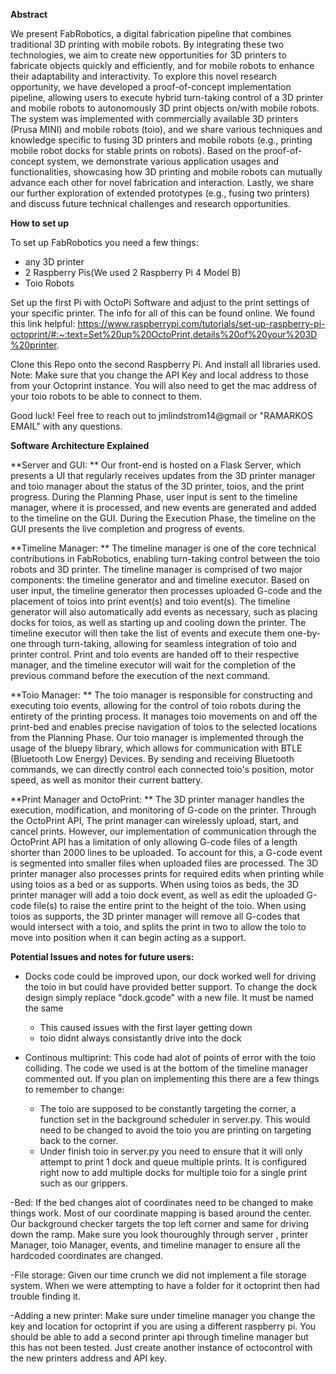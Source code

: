 **Abstract**

We present FabRobotics, a digital fabrication pipeline that combines traditional 3D printing with mobile robots. By integrating these
two technologies, we aim to create new opportunities for 3D printers to fabricate objects quickly and efficiently, and for mobile robots
to enhance their adaptability and interactivity. To explore this novel research opportunity, we have developed a proof-of-concept
implementation pipeline, allowing users to execute hybrid turn-taking control of a 3D printer and mobile robots to autonomously
3D print objects on/with mobile robots. The system was implemented with commercially available 3D printers (Prusa MINI) and
mobile robots (toio), and we share various techniques and knowledge specific to fusing 3D printers and mobile robots (e.g., printing
mobile robot docks for stable prints on robots). Based on the proof-of-concept system, we demonstrate various application usages and
functionalities, showcasing how 3D printing and mobile robots can mutually advance each other for novel fabrication and interaction.
Lastly, we share our further exploration of extended prototypes (e.g., fusing two printers) and discuss future technical challenges and
research opportunities.

**How to set up**

To set up FabRobotics you need a few things:
- any 3D printer
- 2 Raspberry Pis(We used 2 Raspberry Pi 4 Model B)
- Toio Robots

Set up the first Pi with OctoPi Software and adjust to the print settings of your specific printer. The info for all of this can be found online. We found this link helpful: https://www.raspberrypi.com/tutorials/set-up-raspberry-pi-octoprint/#:~:text=Set%20up%20OctoPrint,details%20of%20your%203D%20printer.

Clone this Repo onto the second Raspberry Pi. And install all libraries used.
Note: Make sure that you change the API Key and local address to those from your Octoprint instance. You will also need to get the mac address of your toio robots to be able to connect to them. 

Good luck! Feel free to reach out to jmlindstrom14@gmail or "RAMARKOS EMAIL" with any questions.

**Software Architecture Explained**

**Server and GUI: **
Our front-end is hosted on a Flask Server, which presents a UI that regularly receives updates from the 3D printer manager and toio manager about the status of the 3D printer, toios, and the print progress. During the Planning Phase, user input is sent to the timeline manager, where it is processed, and new events are generated and added to the timeline on the GUI. During the Execution Phase, the timeline on the GUI presents the live completion and progress of events.

**Timeline Manager: **
The timeline manager is one of the core technical contributions in FabRobotics, enabling turn-taking control between the toio robots and 3D printer. The timeline manager is comprised of two major components: the timeline generator and and timeline executor. Based on user input, the timeline generator then processes uploaded G-code and the placement of toios into print event(s) and toio event(s). The timeline generator will also automatically add events as necessary, such as placing docks for toios, as well as starting up and cooling down the printer. The timeline executor will then take the list of events and execute them one-by-one through turn-taking, allowing for seamless integration of toio and printer control. Print and toio events are handed off to their respective manager, and the timeline executor will wait for the completion of the previous command before the execution of the next command.

**Toio Manager: **
The toio manager is responsible for constructing and executing toio events, allowing for the control of toio robots during the entirety of the printing process. It manages toio movements on and off the print-bed and enables precise navigation of toios to the selected locations from the Planning Phase. Our toio manager is implemented through the usage of the bluepy library, which allows for communication with BTLE (Bluetooth Low Energy) Devices. By sending and receiving Bluetooth commands, we can directly control each connected toio's position, motor speed, as well as monitor their current battery.

**Print Manager and OctoPrint: **
The 3D printer manager handles the execution, modification, and monitoring of G-code on the printer. Through the OctoPrint API, The print manager can wirelessly upload, start, and cancel prints. However, our implementation of communication through the OctoPrint API has a limitation of only allowing G-code files of a length shorter than 2000 lines to be uploaded. To account for this, a G-code event is segmented into smaller files when uploaded files are processed. The 3D printer manager also processes prints for required edits when printing while using toios as a bed or as supports. When using toios as beds, the 3D printer manager will add a toio dock event, as well as edit the uploaded G-code file(s) to raise the entire print to the height of the toio. When using toios as supports, the 3D printer manager will remove all G-codes that would intersect with a toio, and splits the print in two to allow the toio to move into position when it can begin acting as a support.


**Potential Issues and notes for future users:**
- Docks code could be improved upon, our dock worked well for driving the toio in but could have provided
better support. To change the dock design simply replace "dock.gcode" with a new file. It must be named the same
    - This caused issues with the first layer getting down
    - toio didnt always consistantly drive into the dock

- Continous multiprint: This code had alot of points of error with the toio colliding. The code we used is at the bottom of the timeline manager commented out. If you plan on implementing this there are a few things to remember to change:
    - The toio are supposed to be constantly targeting the corner, a function set in the background scheduler in server.py. This would need to be changed to avoid the toio you are printing on targeting back to the corner.
    - Under finish toio in server.py you need to ensure that it will only attempt to print 1 dock and queue multiple prints. It is configured right now to add multiple docks for multiple toio for a single print such as our grippers.

-Bed: If the bed changes alot of coordinates need to be changed to make things work. Most of our coordinate mapping is based around the center. Our background checker targets the top left corner and same for driving down the ramp. Make sure you look thouroughly through server , printer Manager, toio Manager, events, and timeline manager to ensure all the hardcoded coordinates are changed.

-File storage: Given our time crunch we did not implement a file storage system. When we were attempting to have a folder for it octoprint then had trouble finding it.

-Adding a new printer: Make sure under timeline manager you change the key and location for octoprint if you are using a different raspberry pi. You should be able to add a second printer api through timeline manager but this has not been tested. Just create another instance of octocontrol with the new printers address and API key.


